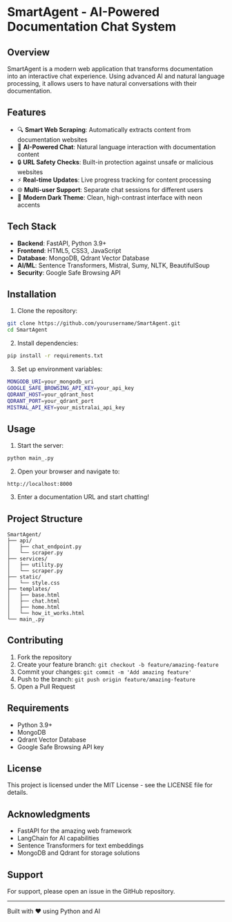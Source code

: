 # SmartAgent - AI-Powered Documentation Chat System

## Overview

SmartAgent is a modern web application that transforms documentation into an interactive chat experience. Using advanced AI and natural language processing, it allows users to have natural conversations with their documentation.

## Features

- 🔍 **Smart Web Scraping**: Automatically extracts content from documentation websites
- 🤖 **AI-Powered Chat**: Natural language interaction with documentation content
- 🔒 **URL Safety Checks**: Built-in protection against unsafe or malicious websites
- ⚡ **Real-time Updates**: Live progress tracking for content processing
- 🌐 **Multi-user Support**: Separate chat sessions for different users
- 🎨 **Modern Dark Theme**: Clean, high-contrast interface with neon accents

## Tech Stack

- **Backend**: FastAPI, Python 3.9+
- **Frontend**: HTML5, CSS3, JavaScript
- **Database**: MongoDB, Qdrant Vector Database
- **AI/ML**: Sentence Transformers, Mistral, Sumy, NLTK, BeautifulSoup
- **Security**: Google Safe Browsing API

## Installation

1. Clone the repository:
```bash
git clone https://github.com/yourusername/SmartAgent.git
cd SmartAgent
```

2. Install dependencies:
```bash
pip install -r requirements.txt
```

3. Set up environment variables:
```bash
MONGODB_URI=your_mongodb_uri
GOOGLE_SAFE_BROWSING_API_KEY=your_api_key
QDRANT_HOST=your_qdrant_host
QDRANT_PORT=your_qdrant_port
MISTRAL_API_KEY=your_mistralai_api_key
```

## Usage

1. Start the server:
```bash
python main_.py
```

2. Open your browser and navigate to:
```
http://localhost:8000
```

3. Enter a documentation URL and start chatting!

## Project Structure

```
SmartAgent/
├── api/
│   ├── chat_endpoint.py
│   └── scraper.py
├── services/
│   ├── utility.py
│   └── scraper.py
├── static/
│   └── style.css
├── templates/
│   ├── base.html
│   ├── chat.html
│   ├── home.html
│   └── how_it_works.html
└── main_.py
```

## Contributing

1. Fork the repository
2. Create your feature branch: `git checkout -b feature/amazing-feature`
3. Commit your changes: `git commit -m 'Add amazing feature'`
4. Push to the branch: `git push origin feature/amazing-feature`
5. Open a Pull Request

## Requirements

- Python 3.9+
- MongoDB
- Qdrant Vector Database
- Google Safe Browsing API key

## License

This project is licensed under the MIT License - see the LICENSE file for details.

## Acknowledgments

- FastAPI for the amazing web framework
- LangChain for AI capabilities
- Sentence Transformers for text embeddings
- MongoDB and Qdrant for storage solutions

## Support

For support, please open an issue in the GitHub repository.

---

Built with ❤️ using Python and AI